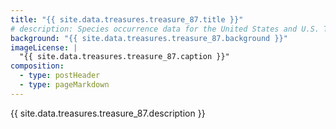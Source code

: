 ```yaml
---
title: "{{ site.data.treasures.treasure_87.title }}"
# description: Species occurrence data for the United States and U.S. Territories.
background: "{{ site.data.treasures.treasure_87.background }}"
imageLicense: |
  "{{ site.data.treasures.treasure_87.caption }}"
composition:
  - type: postHeader
  - type: pageMarkdown
---
```


{{ site.data.treasures.treasure_87.description }}
